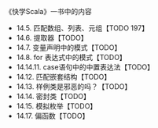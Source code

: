 《快学Scala》一书中的内容
- 14.5. 匹配数组、列表、元组【TODO 197】
- 14.6. 提取器【TODO】
- 14.7. 变量声明中的模式【TODO】
- 14.8. for 表达式中的模式【TODO】
- 14.14.11. case语句中的中置表达法【TODO】
- 14.12. 匹配嵌套结构【TODO】
- 14.13. 样例类是邪恶的吗？【TODO】
- 14.14. 密封类【TODO】
- 14.15. 模拟枚举【TODO】
- 14.17. 偏函数【TODO】
